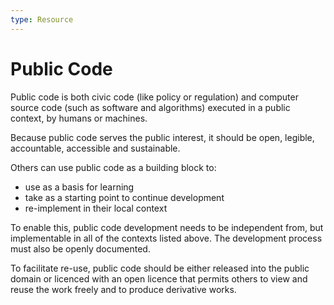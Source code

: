 ```yaml
---
type: Resource
---
```


# Public Code

Public code is both civic code (like policy or regulation) and computer source code (such as software and algorithms) executed in a public context, by humans or machines.

Because public code serves the public interest, it should be open, legible, accountable, accessible and sustainable.

Others can use public code as a building block to:

* use as a basis for learning
* take as a starting point to continue development
* re-implement in their local context

To enable this, public code development needs to be independent from, but implementable in all of the contexts listed above. The development process must also be openly documented.

To facilitate re-use, public code should be either released into the public domain or licenced with an open licence that permits others to view and reuse the work freely and to produce derivative works.
